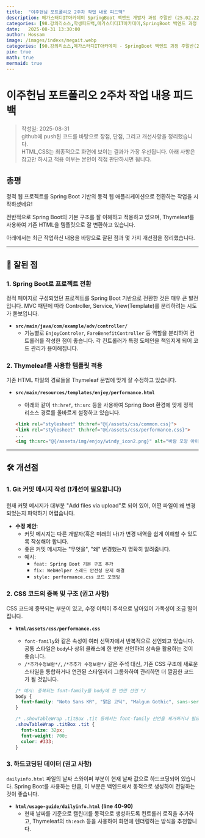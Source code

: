 ```yaml
---
title:  "이주헌님 포트폴리오 2주차 작업 내용 피드백"
description: 메가스터디IT아카데미 SpringBoot 백엔드 개발자 과정 주말반 (25.02.22 ~ 25.09.13). 이주헌님의 포트폴리오 1주차 작업 내용에 대한 피드백
categories: [98.강의리소스,학생피드백,메가스터디IT아카데미,SpringBoot 백엔드 과정 주말반(25.02.22 ~ 25.09.13)]
date:   2025-08-31 13:30:00
author: Hossam
image: /images/indexs/megait.webp
categories: [90.강의리소스,메가스터디IT아카데미 - SpringBoot 백엔드 과정 주말반(25.02.22 ~ 25.09.13)]
pin: true
math: true
mermaid: true
---
```


# 이주헌님 포트폴리오 2주차 작업 내용 피드백

> 작성일: 2025-08-31<br/>
> github에 push된 코드를 바탕으로 장점, 단점, 그리고 개선사항을 정리했습니다.<br/>
> HTML,CSS는 최종적으로 화면에 보이는 결과가 가장 우선됩니다. 아래 사항은 참고만 하시고 적용 여부는 본인이 직접 판단하시면 됩니다.

## 총평

정적 웹 프로젝트를 Spring Boot 기반의 동적 웹 애플리케이션으로 전환하는 작업을 시작하셨네요!

전반적으로 Spring Boot의 기본 구조를 잘 이해하고 적용하고 있으며, Thymeleaf를 사용하여 기존 HTML을 템플릿으로 잘 변환하고 있습니다.

아래에서는 최근 작업하신 내용을 바탕으로 잘된 점과 몇 가지 개선점을 정리했습니다.

---

## 🏅 잘된 점

### 1. Spring Boot로 프로젝트 전환
정적 페이지로 구성되었던 프로젝트를 Spring Boot 기반으로 전환한 것은 매우 큰 발전입니다. MVC 패턴에 따라 Controller, Service, View(Template)를 분리하려는 시도가 돋보입니다.

- **`src/main/java/com/example/adv/controller/`**
  - 기능별로 `EnjoyControler`, `FareBenefitController` 등 역할을 분리하여 컨트롤러를 작성한 점이 좋습니다. 각 컨트롤러가 특정 도메인을 책임지게 되어 코드 관리가 용이해집니다.

### 2. Thymeleaf를 사용한 템플릿 적용
기존 HTML 파일의 경로들을 Thymeleaf 문법에 맞게 잘 수정하고 있습니다.

- **`src/main/resources/templates/enjoy/performance.html`**
  - 아래와 같이 `th:href`, `th:src` 등을 사용하여 Spring Boot 환경에 맞게 정적 리소스 경로를 올바르게 설정하고 있습니다.

  ```html
  <link rel="stylesheet" th:href="@{/assets/css/common.css}">
  <link rel="stylesheet" th:href="@{/assets/css/performance.css}">
  ...
  <img th:src="@{/assets/img/enjoy/windy_icon2.png}" alt="바람 모양 아이콘">
  ```

---

## 🛠️ 개선점

### 1. Git 커밋 메시지 작성 (❗️개선이 필요합니다)
현재 커밋 메시지가 대부분 "Add files via upload"로 되어 있어, 어떤 파일이 왜 변경되었는지 파악하기 어렵습니다.

- **수정 제안**:
  - 커밋 메시지는 다른 개발자(혹은 미래의 나)가 변경 내역을 쉽게 이해할 수 있도록 작성해야 합니다.
  - 좋은 커밋 메시지는 "무엇을", "왜" 변경했는지 명확히 알려줍니다.
  - 예시:
    - `feat: Spring Boot 기본 구조 추가`
    - `fix: WebHelper 스레드 안전성 문제 해결`
    - `style: performance.css 코드 포맷팅`

### 2. CSS 코드의 중복 및 구조 (권고 사항)
CSS 코드에 중복되는 부분이 있고, 수정 이력이 주석으로 남아있어 가독성이 조금 떨어집니다.

- **`html/assets/css/performance.css`**
  - `font-family`와 같은 속성이 여러 선택자에서 반복적으로 선언되고 있습니다. 공통 스타일은 `body`나 상위 클래스에 한 번만 선언하여 상속을 활용하는 것이 좋습니다.
  - `/*추가수정보완*/`, `/*추추가 수정보완*/` 같은 주석 대신, 기존 CSS 구조에 새로운 스타일을 통합하거나 연관된 스타일끼리 그룹화하여 관리하면 더 깔끔한 코드가 될 것입니다.

  ```css
  /* 예시: 중복되는 font-family를 body에 한 번만 선언 */
  body {
    font-family: "Noto Sans KR", "맑은 고딕", "Malgun Gothic", sans-serif;
  }

  /* .showTableWrap .titBox .tit 등에서는 font-family 선언을 제거하거나 필요한 경우에만 재정의 */
  .showTableWrap .titBox .tit {
    font-size: 32px;
    font-weight: 700;
    color: #333;
  }
  ```

### 3. 하드코딩된 데이터 (권고 사항)
`dailyinfo.html` 파일의 날짜 스와이퍼 부분이 현재 날짜 값으로 하드코딩되어 있습니다. Spring Boot를 사용하는 만큼, 이 부분은 백엔드에서 동적으로 생성하여 전달하는 것이 좋습니다.

- **`html/usage-guide/dailyinfo.html` (line 40-90)**
  - 현재 날짜를 기준으로 캘린더를 동적으로 생성하도록 컨트롤러 로직을 추가하고, Thymeleaf의 `th:each` 등을 사용하여 화면에 렌더링하는 방식을 추천합니다.